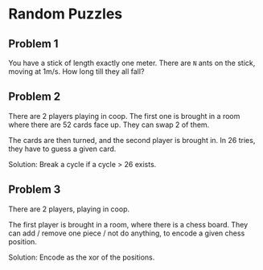 # Random Puzzles

## Problem 1

You have a stick of length exactly one meter.
There are `N` ants on the stick, moving at 1m/s. How long till they all fall?

## Problem 2

There are 2 players playing in coop.
The first one is brought in a room where there are 52 cards face up. They can swap 2 of them.

The cards are then turned, and the second player is brought in. In 26 tries, they have to guess a given card.

Solution: Break a cycle if a cycle > 26 exists.


## Problem 3

There are 2 players, playing in coop.

The first player is brought in a room, where there is a chess board. They can add / remove one piece / not do anything, to encode a given chess position.

Solution: Encode as the xor of the positions.
